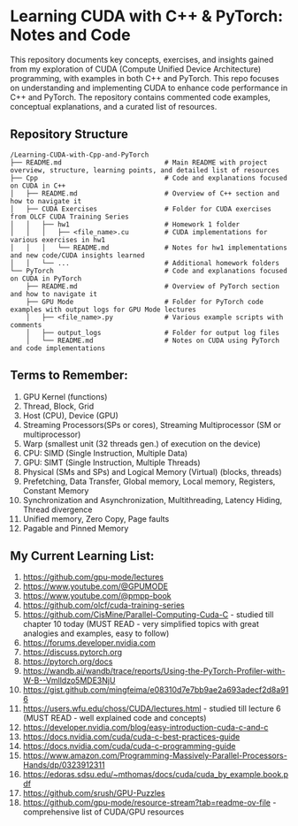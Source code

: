 # Learning CUDA with C++ & PyTorch: Notes and Code
This repository documents key concepts, exercises, and insights gained from my exploration of CUDA (Compute Unified Device Architecture) programming, with examples in both C++ and PyTorch. This repo focuses on understanding and implementing CUDA to enhance code performance in C++ and PyTorch. The repository contains commented code examples, conceptual explanations, and a curated list of resources.


## Repository Structure
```
/Learning-CUDA-with-Cpp-and-PyTorch
├── README.md                          # Main README with project overview, structure, learning points, and detailed list of resources
├── Cpp                                # Code and explanations focused on CUDA in C++
│   ├── README.md                      # Overview of C++ section and how to navigate it
│   ├── CUDA Exercises                 # Folder for CUDA exercises from OLCF CUDA Training Series
│   │   ├── hw1                        # Homework 1 folder
│   │   │   ├── <file_name>.cu         # CUDA implementations for various exercises in hw1
│   │   │   └── README.md              # Notes for hw1 implementations and new code/CUDA insights learned
│   │   └── ...                        # Additional homework folders
└── PyTorch                            # Code and explanations focused on CUDA in PyTorch
    ├── README.md                      # Overview of PyTorch section and how to navigate it
    ├── GPU Mode                       # Folder for PyTorch code examples with output logs for GPU Mode lectures
    │   ├── <file_name>.py             # Various example scripts with comments
    │   ├── output_logs                # Folder for output log files
    │   └── README.md                  # Notes on CUDA using PyTorch and code implementations

```


## Terms to Remember:
1. GPU Kernel (functions)
2. Thread, Block, Grid
3. Host (CPU), Device (GPU)
4. Streaming Processors(SPs or cores), Streaming Multiprocessor (SM or multiprocessor)
5. Warp (smallest unit (32 threads gen.) of execution on the device)
6. CPU: SIMD (Single Instruction, Multiple Data)
7. GPU: SIMT (Single Instruction, Multiple Threads)
8. Physical (SMs and SPs) and Logical Memory (Virtual) (blocks, threads)
9. Prefetching, Data Transfer, Global memory, Local memory, Registers, Constant Memory
10. Synchronization and Asynchronization, Multithreading, Latency Hiding, Thread divergence
11. Unified memory, Zero Copy, Page faults
12. Pagable and Pinned Memory

## My Current Learning List:
1. https://github.com/gpu-mode/lectures
2. https://www.youtube.com/@GPUMODE
3. https://www.youtube.com/@pmpp-book
4. https://github.com/olcf/cuda-training-series
5. https://github.com/CisMine/Parallel-Computing-Cuda-C - studied till chapter 10 today (MUST READ - very simplified topics with great analogies and examples, easy to follow)
6. https://forums.developer.nvidia.com
7. https://discuss.pytorch.org
8. https://pytorch.org/docs
9. https://wandb.ai/wandb/trace/reports/Using-the-PyTorch-Profiler-with-W-B--Vmlldzo5MDE3NjU
10. https://gist.github.com/mingfeima/e08310d7e7bb9ae2a693adecf2d8a916
11. https://users.wfu.edu/choss/CUDA/lectures.html - studied till lecture 6 (MUST READ - well explained code and concepts)
12. https://developer.nvidia.com/blog/easy-introduction-cuda-c-and-c
13. https://docs.nvidia.com/cuda/cuda-c-best-practices-guide
14. https://docs.nvidia.com/cuda/cuda-c-programming-guide
15. https://www.amazon.com/Programming-Massively-Parallel-Processors-Hands/dp/0323912311
16. https://edoras.sdsu.edu/~mthomas/docs/cuda/cuda_by_example.book.pdf
17. https://github.com/srush/GPU-Puzzles
18. https://github.com/gpu-mode/resource-stream?tab=readme-ov-file - comprehensive list of CUDA/GPU resources

